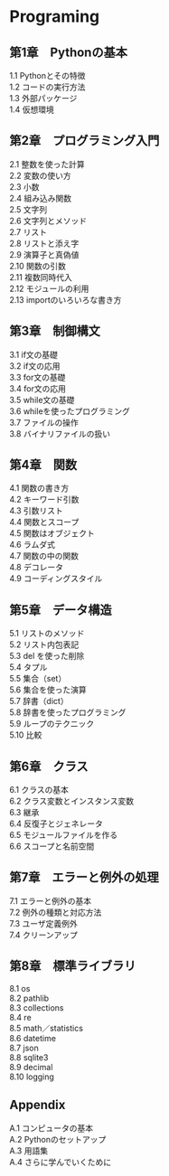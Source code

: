 # Programing
## 第1章　Pythonの基本
1.1 Pythonとその特徴<br>
1.2 コードの実行方法<br>
1.3 外部パッケージ<br>
1.4 仮想環境<br>
## 第2章　プログラミング入門
2.1 整数を使った計算<br>
2.2 変数の使い方<br>
2.3 小数<br>
2.4 組み込み関数<br>
2.5 文字列<br>
2.6 文字列とメソッド<br>
2.7 リスト<br>
2.8 リストと添え字<br>
2.9 演算子と真偽値<br>
2.10 関数の引数<br>
2.11 複数同時代入<br>
2.12 モジュールの利用<br>
2.13 importのいろいろな書き方<br>
## 第3章　制御構文
3.1 if文の基礎<br>
3.2 if文の応用<br>
3.3 for文の基礎<br>
3.4 for文の応用<br>
3.5 while文の基礎<br>
3.6 whileを使ったプログラミング<br>
3.7 ファイルの操作<br>
3.8 バイナリファイルの扱い<br>
## 第4章　関数
4.1 関数の書き方<br>
4.2 キーワード引数<br>
4.3 引数リスト<br>
4.4 関数とスコープ<br>
4.5 関数はオブジェクト<br>
4.6 ラムダ式<br>
4.7 関数の中の関数<br>
4.8 デコレータ<br>
4.9 コーディングスタイル<br>
## 第5章　データ構造
5.1 リストのメソッド<br>
5.2 リスト内包表記<br>
5.3 del を使った削除<br>
5.4 タプル<br>
5.5 集合（set）<br>
5.6 集合を使った演算<br>
5.7 辞書（dict）<br>
5.8 辞書を使ったプログラミング<br>
5.9 ループのテクニック<br>
5.10 比較<br>
## 第6章　クラス
6.1 クラスの基本<br>
6.2 クラス変数とインスタンス変数<br>
6.3 継承<br>
6.4 反復子とジェネレータ<br>
6.5 モジュールファイルを作る<br>
6.6 スコープと名前空間<br>
## 第7章　エラーと例外の処理
7.1 エラーと例外の基本<br>
7.2 例外の種類と対応方法<br>
7.3 ユーザ定義例外<br>
7.4 クリーンアップ<br>
## 第8章　標準ライブラリ
8.1 os<br>
8.2 pathlib<br>
8.3 collections<br>
8.4 re<br>
8.5 math／statistics<br>
8.6 datetime<br>
8.7 json<br>
8.8 sqlite3<br>
8.9 decimal<br>
8.10 logging<br>
## Appendix
A.1 コンピュータの基本<br>
A.2 Pythonのセットアップ<br>
A.3 用語集<br>
A.4 さらに学んでいくために<br>
